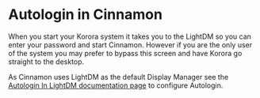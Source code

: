# Autologin in Cinnamon

When you start your Korora system it takes you to the LightDM so you can enter your password and start Cinnamon. However if you are the only user of the system you may prefer to bypass this screen and have Korora go straight to the desktop.

As Cinnamon uses LightDM as the default Display Manager see the [Autologin In LightDM documentation page](https://github.com/kororaproject/kp-documentation/wiki/Autologin-in-LightDM) to configure Autologin.
